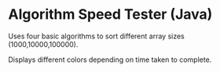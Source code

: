 # Algorithm Speed Tester (Java)

Uses four basic algorithms to sort different array sizes (1000,10000,100000).

Displays different colors depending on time taken to complete.
